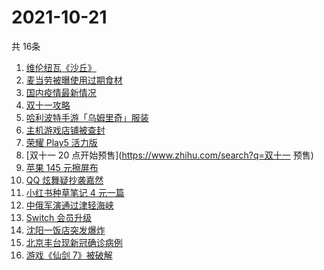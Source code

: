 # 2021-10-21
  共 16条

  <!-- BEGIN -->
  <!-- 最后更新时间:Thu Oct 21 2021 04:14:08 GMT+0000 (Coordinated Universal Time) -->
  1. [维伦纽瓦《沙丘》](https://www.zhihu.com/search?q=沙丘)
1. [麦当劳被曝使用过期食材](https://www.zhihu.com/search?q=麦当劳)
1. [国内疫情最新情况](https://www.zhihu.com/search?q=国内疫情新增)
1. [双十一攻略](https://www.zhihu.com/search?q=双十一)
1. [哈利波特手游「乌姆里奇」服装](https://www.zhihu.com/search?q=哈利波特魔法觉醒)
1. [主机游戏店铺被查封](https://www.zhihu.com/search?q=主机游戏)
1. [荣耀 Play5 活力版](https://www.zhihu.com/search?q=荣耀)
1. [双十一 20 点开始预售](https://www.zhihu.com/search?q=双十一 预售)
1. [苹果 145 元擦屏布](https://www.zhihu.com/search?q=擦屏布)
1. [QQ 炫舞疑抄袭嘉然](https://www.zhihu.com/search?q=嘉然)
1. [小红书种草笔记 4 元一篇](https://www.zhihu.com/search?q=小红书)
1. [中俄军演通过津轻海峡](https://www.zhihu.com/search?q=津轻海峡)
1. [Switch 会员升级](https://www.zhihu.com/search?q=switch)
1. [沈阳一饭店突发爆炸](https://www.zhihu.com/search?q=沈阳饭店爆炸)
1. [北京丰台现新冠确诊病例](https://www.zhihu.com/search?q=北京确诊)
1. [游戏《仙剑 7》被破解](https://www.zhihu.com/search?q=仙剑7)
  <!-- END -->
  
